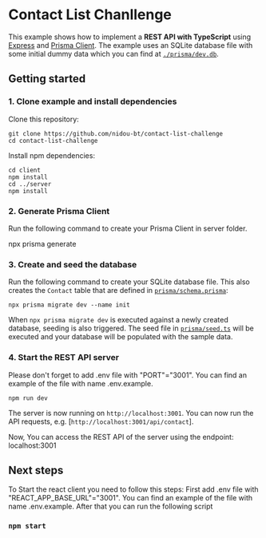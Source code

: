 # Contact List Chanllenge

This example shows how to implement a **REST API with TypeScript** using [Express](https://expressjs.com/) and [Prisma Client](https://www.prisma.io/docs/concepts/components/prisma-client). The example uses an SQLite database file with some initial dummy data which you can find at [`./prisma/dev.db`](./prisma/dev.db).

## Getting started

### 1. Clone example and install dependencies

Clone this repository:

```
git clone https://github.com/nidou-bt/contact-list-challenge
cd contact-list-challenge
```

Install npm dependencies:

```
cd client
npm install
cd ../server
npm install
```

### 2. Generate Prisma Client
Run the following command to create your Prisma Client in server folder.

npx prisma generate

### 3. Create and seed the database

Run the following command to create your SQLite database file. This also creates the `Contact`  table that are defined in [`prisma/schema.prisma`](./prisma/schema.prisma):

```
npx prisma migrate dev --name init
```

When `npx prisma migrate dev` is executed against a newly created database, seeding is also triggered. The seed file in [`prisma/seed.ts`](./prisma/seed.ts) will be executed and your database will be populated with the sample data.


### 4. Start the REST API server

Please don't forget to add .env file with "PORT"="3001". You can find an example of the file with name .env.example.

```
npm run dev
```

The server is now running on `http://localhost:3001`. You can now run the API requests, e.g. [`http://localhost:3001/api/contact`].

Now, You can access the REST API of the server using the endpoint: localhost:3001

## Next steps
To Start the react client you need to follow this steps:
First add .env file with "REACT_APP_BASE_URL"="3001". You can find an example of the file with name .env.example.
After that you can run the following script
### `npm start`
